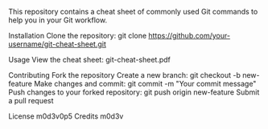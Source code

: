 This repository contains a cheat sheet of commonly used Git commands to help you in your Git workflow.

Installation
Clone the repository: git clone https://github.com/your-username/git-cheat-sheet.git

Usage
View the cheat sheet: git-cheat-sheet.pdf

Contributing
Fork the repository
Create a new branch: git checkout -b new-feature
Make changes and commit: git commit -m "Your commit message"
Push changes to your forked repository: git push origin new-feature
Submit a pull request

License
m0d3v0p5
Credits
m0d3v